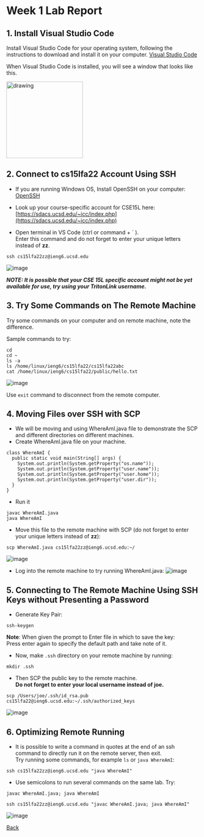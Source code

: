 # **Week 1 Lab Report**

## 1. Install Visual Studio Code

Install Visual Studio Code for your operating system,  following the instructions to download and install it on your computer. [Visual Studio Code](https://code.visualstudio.com/download)

When Visual Studio Code is installed, you will see a window that looks like this.

<img src="drawing.jpg" alt="drawing" width="200"/>

## 2. Connect to cs15lfa22 Account Using SSH

* If you are running Windows OS, Install OpenSSH on your computer: [OpenSSH](https://docs.microsoft.com/en-us/windows-server/administration/openssh/openssh_install_firstuse)

* Look up your course-specific account for CSE15L here: [https://sdacs.ucsd.edu/~icc/index.php](https://sdacs.ucsd.edu/~icc/index.php)

* Open terminal in VS Code (ctrl or command + ` ).<br>Enter this command and do not forget to enter your unique letters instead of **zz**.
```
ssh cs15lfa22zz@ieng6.ucsd.edu
```
![image](Lab_1_ssh.png)

***NOTE: It is possible that your CSE 15L specific account might not be yet available for use, try using your TritonLink username.***

## 3. Try Some Commands on The Remote Machine

Try some commands on your computer and on remote machine, note the difference.

Sample commands to try:

```
cd
cd ~
ls -a
ls /home/linux/ieng6/cs15lfa22/cs15lfa22abc
cat /home/linux/ieng6/cs15lfa22/public/hello.txt
```

![image](Lab_1_commands.png)

Use `exit` command to disconnect from the remote computer.

## 4. Moving Files over SSH with SCP

* We will be moving and using WhereAmI.java file to demonstrate the SCP and different directories on different machines.
* Create WhereAmI.java file on your machine.
```
class WhereAmI {
  public static void main(String[] args) {
    System.out.println(System.getProperty("os.name"));
    System.out.println(System.getProperty("user.name"));
    System.out.println(System.getProperty("user.home"));
    System.out.println(System.getProperty("user.dir"));
  }
}
```
* Run it
```
javac WhereAmI.java
java WhereAmI
```
* Move this file to the remote machine with SCP (do not forget to enter your unique letters instead of **zz**):
```
scp WhereAmI.java cs15lfa22zz@ieng6.ucsd.edu:~/
```
![image](Lab_1_scp.png)
* Log into the remote machine to try running WhereAmI.java:
![image](Lab_1_WhereAmI_remote.png)

## 5. Connecting to The Remote Machine Using SSH Keys without Presenting a Password

* Generate Key Pair:
```
ssh-keygen
```
**Note**: When given the prompt to Enter file in which to save the key:<br>Press enter again to specify the default path and take note of it.

* Now, make `.ssh` directory on your remote machine by running:
```
mkdir .ssh
```

* Then SCP the public key to the remote machine.<br>**Do not forget to enter your local username instead of joe.**
```
scp /Users/joe/.ssh/id_rsa.pub cs15lfa22@ieng6.ucsd.edu:~/.ssh/authorized_keys
```
![image](Lab_1_ssh_key.png)

## 6. Optimizing Remote Running

* It is possible to write a command in quotes at the end of an ssh command to directly run it on the remote server, then exit.<br>Try running some commands, for example `ls` or `java WhereAmI`:
```
ssh cs15lfa22zz@ieng6.ucsd.edu "java WhereAmI"
```

* Use semicolons to run several commands on the same lab. Try:
```
javac WhereAmI.java; java WhereAmI
```
```
ssh cs15lfa22zz@ieng6.ucsd.edu "javac WhereAmI.java; java WhereAmI"
```
![image](Lab_1_optimized.png)

[Back](index.html)